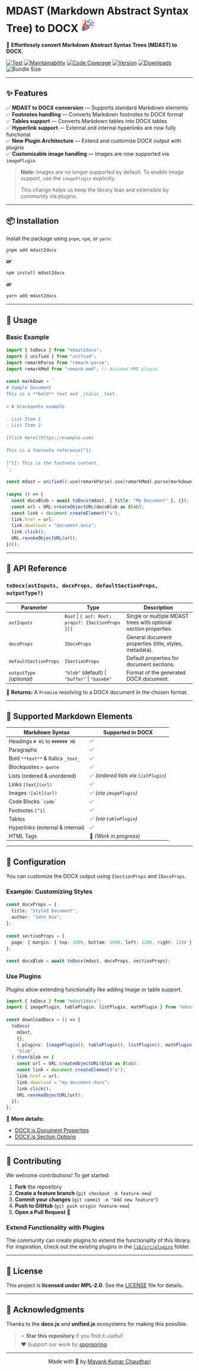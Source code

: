 # **MDAST (Markdown Abstract Syntax Tree) to DOCX** <img src="https://raw.githubusercontent.com/mayank1513/mayank1513/main/popper.png" style="height: 40px"/>

🚀 **Effortlessly convert Markdown Abstract Syntax Trees (MDAST) to DOCX.**

[![Test](https://github.com/tiny-md/mdast2docx/actions/workflows/test.yml/badge.svg)](https://github.com/tiny-md/mdast2docx/actions/workflows/test.yml) [![Maintainability](https://api.codeclimate.com/v1/badges/aa896ec14c570f3bb274/maintainability)](https://codeclimate.com/github/tiny-md/mdast2docx/maintainability) [![Code Coverage](https://codecov.io/gh/tiny-md/mdast2docx/graph/badge.svg)](https://codecov.io/gh/tiny-md/mdast2docx) [![Version](https://img.shields.io/npm/v/mdast2docx.svg?colorB=green)](https://www.npmjs.com/package/mdast2docx) [![Downloads](https://img.shields.io/npm/d18m/mdast2docx)](https://www.npmjs.com/package/mdast2docx) ![Bundle Size](https://img.shields.io/bundlephobia/minzip/mdast2docx)

---

## **✨ Features**

✅ **MDAST to DOCX conversion** — Supports standard Markdown elements  
✅ **Footnotes handling** — Converts Markdown footnotes to DOCX format  
✅ **Tables support** — Converts Markdown tables into DOCX tables  
✅ **Hyperlink support** — External and internal hyperlinks are now fully functional  
✅ **New Plugin Architecture** — Extend and customize DOCX output with plugins  
✅ **Customizable image handling** — Images are now supported via `imagePlugin`

> **Note:** Images are no longer supported by default. To enable image support, use the `imagePlugin` explicitly.
>
> This change helps us keep the library lean and extensible by community via plugins.

---

## **📦 Installation**

Install the package using `pnpm`, `npm`, or `yarn`:

```bash
pnpm add mdast2docx
```

**_or_**

```bash
npm install mdast2docx
```

**_or_**

```bash
yarn add mdast2docx
```

---

## **🚀 Usage**

### **Basic Example**

```typescript
import { toDocx } from "mdast2docx";
import { unified } from "unified";
import remarkParse from "remark-parse";
import remarkMmd from "remark-mmd"; // Assumed MMD plugin

const markdown = `
# Sample Document  
This is a **bold** text and _italic_ text.  

> A blockquote example  

- List Item 1  
- List Item 2  

[Click Here](https://example.com)  

This is a footnote reference[^1].  

[^1]: This is the footnote content.
`;

const mdast = unified().use(remarkParse).use(remarkMmd).parse(markdown);

(async () => {
  const docxBlob = await toDocx(mdast, { title: "My Document" }, {});
  const url = URL.createObjectURL(docxBlob as Blob);
  const link = document.createElement("a");
  link.href = url;
  link.download = "document.docx";
  link.click();
  URL.revokeObjectURL(url);
})();
```

---

## **📜 API Reference**

### **`toDocx(astInputs, docxProps, defaultSectionProps, outputType?)`**

| Parameter                 | Type                                               | Description                                                      |
| ------------------------- | -------------------------------------------------- | ---------------------------------------------------------------- |
| `astInputs`               | `Root` \| `{ ast: Root; props?: ISectionProps }[]` | Single or multiple MDAST trees with optional section properties. |
| `docxProps`               | `IDocxProps`                                       | General document properties (title, styles, metadata).           |
| `defaultSectionProps`     | `ISectionProps`                                    | Default properties for document sections.                        |
| `outputType` _(optional)_ | `"blob"` (default) \| `"buffer"` \| `"base64"`     | Format of the generated DOCX document.                           |

📌 **Returns:** A `Promise` resolving to a DOCX document in the chosen format.

---

## **📜 Supported Markdown Elements**

| Markdown Syntax                    | Supported in DOCX                     |
| ---------------------------------- | ------------------------------------- |
| Headings `# H1` to `###### H6`     | ✅                                    |
| Paragraphs                         | ✅                                    |
| Bold `**text**` & Italics `_text_` | ✅                                    |
| Blockquotes `> quote`              | ✅                                    |
| Lists (ordered & unordered)        | ✅ _(ordered lists via `listPlugin`)_ |
| Links `[text](url)`                | ✅                                    |
| Images `![alt](url)`               | ✅ _(via `imagePlugin`)_              |
| Code Blocks `` `code` ``           | ✅                                    |
| Footnotes `[^1]`                   | ✅                                    |
| Tables                             | ✅ _(via `tablePlugin`)_              |
| Hyperlinks (external & internal)   | ✅                                    |
| HTML Tags                          | 🚧 _(Work in progress)_               |

---

## **🔧 Configuration**

You can customize the DOCX output using `ISectionProps` and `IDocxProps`.

### **Example: Customizing Styles**

```typescript
const docxProps = {
  title: "Styled Document",
  author: "John Doe",
};

const sectionProps = {
  page: { margin: { top: 1000, bottom: 1000, left: 1200, right: 1200 } },
};

const docxBlob = await toDocx(mdast, docxProps, sectionProps);
```

### **Use Plugins**

Plugins allow extending functionality like adding image or table support.

```typescript
import { toDocx } from "mdast2docx";
import { imagePlugin, tablePlugin, listPlugin, mathPlugin } from "mdast2docx/dist/plugins";

const downloadDocx = () => {
  toDocx(
    mdast,
    {},
    { plugins: [imagePlugin(), tablePlugin(), listPlugin(), mathPlugin()] },
    "blob",
  ).then(blob => {
    const url = URL.createObjectURL(blob as Blob);
    const link = document.createElement("a");
    link.href = url;
    link.download = "my-document.docx";
    link.click();
    URL.revokeObjectURL(url);
  });
};
```

📖 **More details:**

- [DOCX.js Document Properties](https://docx.js.org/#/usage/document)
- [DOCX.js Section Options](https://docx.js.org/#/usage/sections)

---

## **📝 Contributing**

We welcome contributions! To get started:

1. **Fork** the repository
2. **Create a feature branch** (`git checkout -b feature-new`)
3. **Commit your changes** (`git commit -m "Add new feature"`)
4. **Push to GitHub** (`git push origin feature-new`)
5. **Open a Pull Request** 🚀

### **Extend Functionality with Plugins**

The community can create plugins to extend the functionality of this library. For inspiration, check out the existing plugins in the [`lib/src/plugins`](https://github.com/tiny-md/mdast2docx/tree/main/lib/src/plugins) folder.

---

## **📄 License**

This project is **licensed under MPL-2.0**. See the [LICENSE](./LICENSE) file for details.

---

## **🙌 Acknowledgments**

Thanks to the **docx.js** and **unified.js** ecosystems for making this possible.

> ⭐ **Star this repository** if you find it useful!  
> ❤️ Support our work by [sponsoring](https://github.com/sponsors/mayank1513).

---

<p align="center">Made with 💖 by <a href="https://mayank-chaudhari.vercel.app" target="_blank">Mayank Kumar Chaudhari</a></p>
